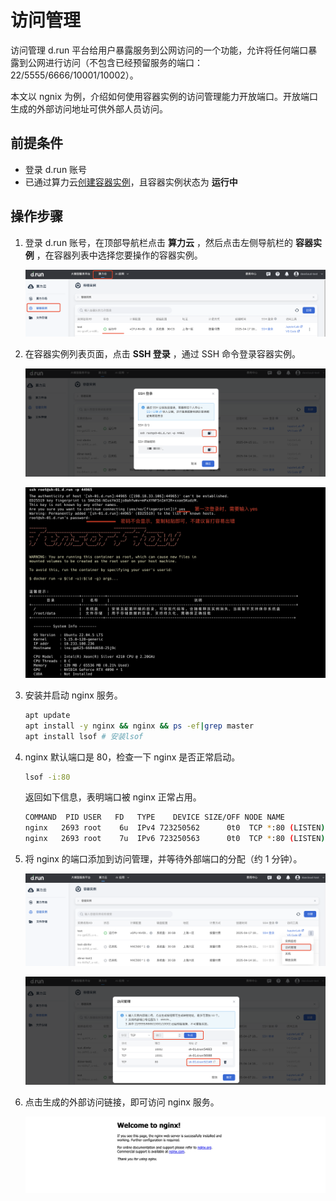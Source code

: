 # 访问管理

访问管理 d.run 平台给用户暴露服务到公网访问的一个功能，允许将任何端口暴露到公网进行访问（不包含已经预留服务的端口：22/5555/6666/10001/10002）。

本文以 ngnix 为例，介绍如何使用容器实例的访问管理能力开放端口。开放端口生成的外部访问地址可供外部人员访问。

## 前提条件

- 登录 d.run 账号
- 已通过算力云[创建容器实例](https://docs.d.run/zestu/instance)，且容器实例状态为 **运行中**

## 操作步骤

1. 登录 d.run 账号，在顶部导航栏点击 __算力云__ ，然后点击左侧导航栏的 __容器实例__ ，在容器列表中选择您要操作的容器实例。

    ![容器实例列表](../images/ins1.png)

1. 在容器实例列表页面，点击 __SSH 登录__ ，通过 SSH 命令登录容器实例。

    ![SSH 登录1](../images/sshsecret.png)
    
    ![SSH 登录2](../images/terminal1.jpeg)

1. 安装并启动 nginx 服务。

    ```bash
    apt update
    apt install -y nginx && nginx && ps -ef|grep master
    apt install lsof # 安装lsof
    ```

1. nginx 默认端口是 80，检查一下 nginx 是否正常启动。

    ```bash
    lsof -i:80
    ```
    
    返回如下信息，表明端口被 nginx 正常占用。
    
    ```bash
    COMMAND  PID USER   FD   TYPE    DEVICE SIZE/OFF NODE NAME
    nginx   2693 root    6u  IPv4 723250562      0t0  TCP *:80 (LISTEN)
    nginx   2693 root    7u  IPv6 723250563      0t0  TCP *:80 (LISTEN)
    ```

1. 将 nginx 的端口添加到访问管理，并等待外部端口的分配（约 1 分钟）。

    ![开放端口2](../images/openport2.png)
    
    ![开放端口3](../images/openport3.png)

1. 点击生成的外部访问链接，即可访问 nginx 服务。

    ![nginx1](../images/NGINX1.png)
